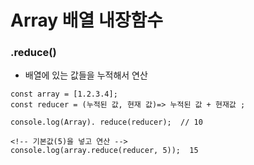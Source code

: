 # Array 배열 내장함수

### .reduce()

- 배열에 있는 값들을 누적해서 연산

```
const array = [1.2.3.4];
const reducer = (누적된 값, 현재 값)=> 누적된 값 + 현재값 ;

console.log(Array). reduce(reducer);  // 10

<!-- 기본값(5)을 넣고 연산 -->
console.log(array.reduce(reducer, 5));  15
  ```
